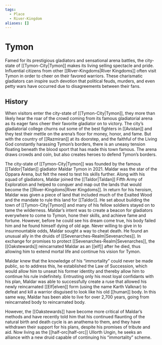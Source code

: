 ```yaml
---
tags:
  - Place
  - River-Kingdom
aliases: []
---
```

# Tymon
Famed for its prestigious gladiators and sensational arena battles, the city-state of [[Tymon-City|Tymon]] makes its living selling spectacle and pride. Influential citizens from other [[River-Kingdoms|River Kingdoms]] often visit Tymon in order to cheer on their favored warriors. These charismatic gladiators can inspire such devotion that political feuds, murders, and even petty wars have occurred due to disagreements between their fans.

## History
When visitors enter the city-state of [[Tymon-City|Tymon]], they more than likely hear the roar of the crowd coming from its famous gladiatorial arena as its eager fans cheer their favorite gladiator on to victory. The city’s gladiatorial college churns out some of the best fighters in [[Avistan]] and they test their mettle on the arena’s floor for money, honor, and fame. But with the country of [[Razmiran]] at its doorstep, and the faithful of the Living God constantly harassing Tymon’s borders, there is an uneasy tension floating beneath the blood sport that has made this town famous. The arena draws crowds and coin, but also creates heroes to defend Tymon’s borders.

The city-state of [[Tymon-City|Tymon]] was founded by the famous [[Taldor|Taldan]] gladiator Maldar Tymon in 2021. Maldar was the star of the Oppara Arena, but felt the need to test his skills further. Along with his squad of gladiators, Maldar joined the [[Taldor|Taldan]] Fifth Army of Exploration and helped to conquer and map out the lands that would become the [[River-Kingdoms|River Kingdoms]]. In return for his heroism, Maldar was given a piece of land that included much of the Exalted Wood and the mandate to rule this land for [[Taldor]]. He set about building the town of [[Tymon-City|Tymon]] and many of his fellow soldiers stayed on to tame the wilderness. Maldar’s intent was to create a beacon for gladiators everywhere to come to Tymon, hone their skills, and achieve fame and fortune. However, before he could see his dream come true, his body failed him and he found himself dying of old age. Never willing to give in to insurmountable odds, Maldar sought a way to cheat death. He found an unusual ally in the druids of [[Sevenarches-Realm|Sevenarches]]. In exchange for promises to protect [[Sevenarches-Realm|Sevenarches]], the [[Oakstewards]] reincarnated Maldar as an [[elf]] after he died, thus allowing him to extend mortal life and continue his vision for Tymon.

Maldar knew that the knowledge of his “immortality” could never be made public, so to address this, he established the Law of Succession, which would allow him to unseat his former identity and thereby allow him to continue his rule indefinitely. Entrusting only his most loyal confidants with his plan, Maldar was able to successfully create a ruse that allowed his newly reincarnated [[Elf|elven]] form (using the name Karth Valknar) to defeat and kill a warrior disguised to look like his old [[human]] body. In this same way, Maldar has been able to live for over 2,700 years, going from reincarnated body to reincarnated body.

However, the [[Oakstewards]] have become more critical of Maldar’s methods and have recently told him that his continued flaunting of the natural birth and death cycle is an anathema to them, and they have withdrawn their support for his plans, despite his promises of tribute and aid. Now living as the [[half-orc|half-orc]] Ullorth Ungin, he seeks an alliance with a new druid capable of continuing his “immortality” scheme.